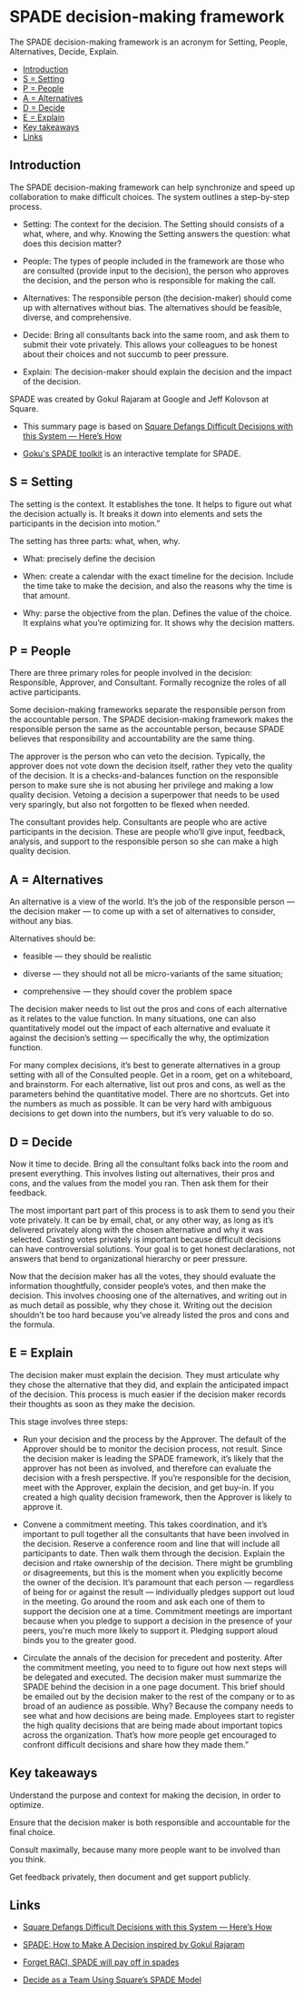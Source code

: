 # SPADE decision-making framework

The SPADE decision-making framework is an acronym for Setting, People, Alternatives, Decide, Explain. 

* [Introduction](#introduction)
* [S = Setting](#s-setting)
* [P = People](#p-people)
* [A = Alternatives](#a-alternatives)
* [D = Decide](#d-decide)
* [E = Explain](#e-explain)
* [Key takeaways](#key-takeaways)
* [Links](#links)


## Introduction

The SPADE decision-making framework can help synchronize and speed up collaboration to make difficult choices. The system outlines a step-by-step process.

* Setting: The context for the decision. The Setting should consists of a what, where, and why. Knowing the Setting answers the question: what does this decision matter?

* People: The types of people included in the framework are those who are consulted (provide input to the decision), the person who approves the decision, and the person who is responsible for making the call.

* Alternatives: The responsible person (the decision-maker) should come up with alternatives without bias. The alternatives should be feasible, diverse, and comprehensive.

* Decide: Bring all consultants back into the same room, and ask them to submit their vote privately. This allows your colleagues to be honest about their choices and not succumb to peer pressure.

* Explain: The decision-maker should explain the decision and the impact of the decision.

SPADE was created by Gokul Rajaram at Google and Jeff Kolovson at Square.

  * This summary page is based on [Square Defangs Difficult Decisions with this System — Here’s How](https://firstround.com/review/square-defangs-difficult-decisions-with-this-system-heres-how/)

  * [Goku's SPADE toolkit](https://coda.io/@gokulrajaram/gokuls-spade-toolkit) is an interactive template for SPADE.



## S = Setting

The setting is the context. It establishes the tone. It helps to figure out what the decision actually is. It breaks it down into elements and sets the participants in the decision into motion.” 

The setting has three parts: what, when, why.

* What: precisely define the decision

* When: create a calendar with the exact timeline for the decision. Include the time take to make the decision, and also the reasons why the time is that amount.

* Why: parse the objective from the plan. Defines the value of the choice. It explains what you’re optimizing for. It shows why the decision matters.

## P = People

There are three primary roles for people involved in the decision: Responsible, Approver, and Consultant. Formally recognize the roles of all active participants. 

Some decision-making frameworks separate the responsible person from the accountable person. The SPADE decision-making framework makes the responsible person the same as the accountable person, because SPADE believes that responsibility and accountability are the same thing.

The approver is the person who can veto the decision. Typically, the approver does not vote down the decision itself, rather they veto the quality of the decision. It is a checks-and-balances function on the responsible person to make sure she is not abusing her privilege and making a low quality decision. Vetoing a decision a superpower that needs to be used very sparingly, but also not forgotten to be flexed when needed.

The consultant provides help. Consultants are people who are active participants in the decision. These are people who’ll give input, feedback, analysis, and support to the responsible person so she can make a high quality decision.


## A = Alternatives

An alternative is a view of the world. It’s the job of the responsible person — the decision maker — to come up with a set of alternatives to consider, without any bias. 

Alternatives should be:

  * feasible — they should be realistic
  
  * diverse — they should not all be micro-variants of the same situation;
  
  * comprehensive — they should cover the problem space
  
The decision maker needs to list out the pros and cons of each alternative as it relates to the value function. In many situations, one can also quantitatively model out the impact of each alternative and evaluate it against the decision’s setting — specifically the why, the optimization function.

For many complex decisions, it’s best to generate alternatives in a group setting with all of the Consulted people. Get in a room, get on a whiteboard, and brainstorm. For each alternative, list out pros and cons, as well as the parameters behind the quantitative model. There are no shortcuts. Get into the numbers as much as possible. It can be very hard with ambiguous decisions to get down into the numbers, but it’s very valuable to do so.


## D = Decide

Now it time to decide. Bring all the consultant folks back into the room and present everything. This involves listing out alternatives, their pros and cons, and the values from the model you ran. Then ask them for their feedback.

The most important part part of this process is to ask them to send you their vote privately. It can be by email, chat, or any other way, as long as it’s delivered privately along with the chosen alternative and why it was selected. Casting votes privately is important because difficult decisions can have controversial solutions. Your goal is to get honest declarations, not answers that bend to organizational hierarchy or peer pressure.

Now that the decision maker has all the votes, they should evaluate the information thoughtfully, consider people’s votes, and then make the decision. This involves choosing one of the alternatives, and writing out in as much detail as possible, why they chose it. Writing out the decision shouldn’t be too hard because you’ve already listed the pros and cons and the formula.


## E = Explain

The decision maker must explain the decision. They must articulate why they chose the alternative that they did, and explain the anticipated impact of the decision. This process is much easier if the decision maker records their thoughts as soon as they make the decision. 

This stage involves three steps:

* Run your decision and the process by the Approver. The default of the Approver should be to monitor the decision process, not result. Since the decision maker is leading the SPADE framework, it’s likely that the approver has not been as involved, and therefore can evaluate the decision with a fresh perspective. If you’re responsible for the decision, meet with the Approver, explain the decision, and get buy-in. If you created a high quality decision framework, then the Approver is likely to approve it.

* Convene a commitment meeting. This takes coordination, and it’s important to pull together all the consultants that have been involved in the decision. Reserve a conference room and line that will include all participants to date. Then walk them through the decision. Explain the decision and rtake ownership of the decision. There might be grumbling or disagreements, but this is the moment when you explicitly become the owner of the decision. It’s paramount that each person — regardless of being for or against the result — individually pledges support out loud in the meeting. Go around the room and ask each one of them to support the decision one at a time. Commitment meetings are important because when you pledge to support a decision in the presence of your peers, you're much more likely to support it. Pledging support aloud binds you to the greater good.

* Circulate the annals of the decision for precedent and posterity. After the commitment meeting, you need to to figure out how next steps will be delegated and executed. The decision maker must summarize the SPADE behind the decision in a one page document. This brief should be emailed out by the decision maker to the rest of the company or to as broad of an audience as possible. Why? Because the company needs to see what and how decisions are being made. Employees start to register the high quality decisions that are being made about important topics across the organization. That’s how more people get encouraged to confront difficult decisions and share how they made them.”


## Key takeaways

Understand the purpose and context for making the decision, in order to optimize.
  
Ensure that the decision maker is both responsible and accountable for the final choice.
  
Consult maximally, because many more people want to be involved than you think.
  
Get feedback privately, then document and get support publicly.


## Links

* [Square Defangs Difficult Decisions with this System — Here’s How](https://firstround.com/review/square-defangs-difficult-decisions-with-this-system-heres-how/)

* [SPADE: How to Make A Decision inspired by Gokul Rajaram](https://coda.io/t/SPADE-How-to-Make-A-Decision-inspired-by-Gokul-Rajaram_tdVf2rA_0PL)

* [Forget RACI, SPADE will pay off in spades](https://medium.com/org-hacking/forget-raci-spade-will-pay-off-in-spades-rajaram-1da6d1e9bfb5)

* [Decide as a Team Using Square’s SPADE Model](https://academy.nobl.io/use-squares-decision-making-model-to-move-forward-as-a-team/)

